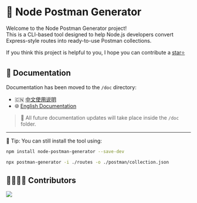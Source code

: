 # 🚀 Node Postman Generator

Welcome to the Node Postman Generator project!  
This is a CLI-based tool designed to help Node.js developers convert Express-style routes into ready-to-use Postman collections.

If you think this project is helpful to you, I hope you can contribute a [star⭐](https://github.com/KelvinTee58/node-postman-generator)

## 📘 Documentation

Documentation has been moved to the `/doc` directory:

- 🇨🇳 [中文使用说明](./doc/README_CN.md)
- 🌐 [English Documentation](./doc/README.md)

> 📁 All future documentation updates will take place inside the `/doc` folder.

---

📌 Tip: You can still install the tool using:

```bash
npm install node-postman-generator --save-dev
```

```bash
npx postman-generator -i ./routes -o ./postman/collection.json
```

## 🧑‍🧑‍🧒‍🧒 Contributors

<a href="https://github.com/KelvinTee58/node-postman-generator/graphs/contributors">
  <img src="https://contrib.rocks/image?repo=KelvinTee58/node-postman-generator" />
</a>
